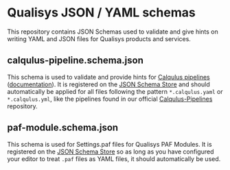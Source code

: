 # Qualisys JSON / YAML schemas

This repository contains JSON Schemas used to validate and give hints on writing YAML and JSON files for Qualisys products and services.

## calqulus-pipeline.schema.json
This schema is used to validate and provide hints for [Calqulus pipelines](https://github.com/qualisys/Calqulus-Steps/) ([documentation](https://github.com/qualisys/Calqulus-Steps/blob/main/docs/index.md)). It is registered on the [JSON Schema Store](https://www.schemastore.org/json/) and should automatically be applied for all files following the pattern `*.calqulus.yaml` or `*.calqulus.yml`, like the pipelines found in our official [Calqulus-Pipelines](https://github.com/qualisys/Calqulus-Pipelines) repository.

## paf-module.schema.json
This schema is used for Settings.paf files for Qualisys PAF Modules. It is registered on the [JSON Schema Store](https://www.schemastore.org/json/) so as long as you have configured your editor to treat `.paf` files as YAML files, it should automatically be used.